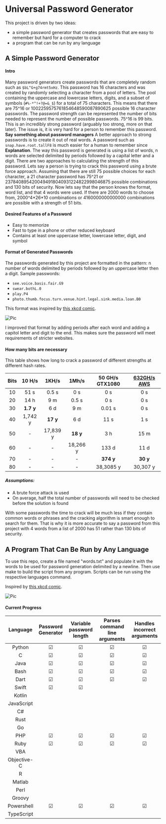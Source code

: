 

# Universal Password Generator

This project is driven by two ideas: 

- a simple password generator that creates passwords that are easy to remember but hard for a computer to crack
- a program that can be run by any language

## A Simple Password Generator

#### Intro

Many password generators create passwords that are completely random such as `$bL^G+g74rmt5xHz`. This password has 16 characters and was created by randomly selecting a character from a pool of letters. The pool containing the uppercase and lowercase letters, digits, and a subset of symbols (`#%-*^!+?@=&_$`) for a total of 75 characters. This means that there are 75^16 or 1002259575761854648590087890625 possible 16 character passwords. The password strength can be represented the number of bits needed to represent the number of possible passwords. 75^16 is 99 bits. This is an incredibly strong password (arguably too strong, more on that later). The issue is, it is very hard for a person to remember this password. **Say something about password managers** A better approach to strong passwords is to create it out of real words. A password such as `snap.have.root.tallF8` is much easier for a human to remember since **Explanation**. The way this password is generated is using a list of words, n words are selected delimited by periods followed by a capital letter and a digit. There are two approaches to calculating the strength of this password. Lets say a person is trying to crack this password using a brute force approach. Assuming that there are still 75 possible choices for each character, a 21 character password has 75^21 or 2378408954200494918040931224822998046875 possible combinations and 130 bits of security. Now lets say that the person knows the format, word list, and that 4 words were used. If there are 2000 words to choose from, 2000^4\*26\*10 combinations or 4160000000000000 combinations are possible with a strength of  51 bits. 

#### Desired Features of a Password

- Easy to memorize
- Fast to type in a phone or other reduced keyboard
- Contains at least one uppercase letter, lowercase letter, digit, and symbol

#### Format of Generated Passwords

The passwords generated by this project are formatted in the pattern: n number of words delimited by periods followed by an uppercase letter then a digit. Sample passwords:

- `see.voice.basis.fair.G9`
- `swear.bothL.0`
- `play.P4`
- `photo.thumb.focus.turn.venue.hint.legal.sink.media.loan.B0`

This format was inspired by [this xkcd comic](https://xkcd.com/936/).

![Pic](https://imgs.xkcd.com/comics/password_strength.png)

I improved that format by adding periods after each word and adding a capitol letter and digit to the end. This makes sure the password will meet requirements of stricter websites.

#### How many bits are necessary

This table shows how long to crack a password of different strengths at different hash rates.

| Bits |  10 H/s   |  1KH/s   |  1Mh/s   | 50 GH/s GTX1080 | [632GH/s AWS](https://www.thesecurityfactory.be/password-cracking-speed/) |
| :--: | :-------: | :------: | :------: | :-------------: | :----------------------------------------------------------: |
|  10  |   51 s    |  0.5 s   |   0 s    |       0 s       |                             0 s                              |
|  20  |   14 h    |   9 m    |  0.5 s   |       0 s       |                             0 s                              |
|  30  | **1.7 y** |   6 d    |   9 m    |     0.01 s      |                             0 s                              |
|  40  |  1,742 y  | **17 y** |   6 d    |      11 s       |                             1 s                              |
|  50  |     -     | 17,839 y | **18 y** |       3 h       |                             15 m                             |
|  60  |     -     |    -     | 18,266 y |      133 d      |                             11 d                             |
|  70  |     -     |    -     |    -     |    **374 y**    |                           **30 y**                           |
|  80  |     -     |    -     |    -     |    38,3085 y    |                           30,307 y                           |

##### Assumptions:

- A brute force attack is used
- On average, half the total number of passwords will need to be checked before the solution is found

With some passwords the time to crack will be much less if they contain common words or phrases and the cracking algorithm is smart enough to search for them. That is why it is more accurate to say a password from this project with 4 words from a list of 2000 has 51 rather than 130 bits of security. 




## A Program That Can Be Run by Any Language

To use this repo, create a file named "words.txt" and populate it with the words to be used for password generation delimited by a newline. Then use make to build the script from any program. Scripts can be run using the respective languages command. 



Inspired by [this xkcd comic](https://xkcd.com/936/).

![Pic](https://imgs.xkcd.com/comics/password_strength.png)





#### Current Progress

|  Language   | Password Generator | Variable password length | Parses command line arguments | Handles incorrect arguments |
| :---------: | :----------------: | :----------------------: | :---------------------------: | :-------------------------: |
|   Python    |         ☑          |            ☑             |               ☑               |              ☑              |
|      C      |         ☑          |            ☑             |               ☑               |              ☑              |
|    Java     |         ☑          |            ☑             |               ☑               |              ☑              |
|    Bash     |         ☑          |            ☑             |               ☑               |              ☑              |
|    Dart     |         ☑          |            ☑             |               ☑               |              ☑              |
|    Swift    |         ☑          |            ☑             |                               |                             |
|   Kotlin    |                    |                          |                               |                             |
| JavaScript  |                    |                          |                               |                             |
|     C#      |                    |                          |                               |                             |
|    Rust     |                    |                          |                               |                             |
|     Go      |                    |                          |                               |                             |
|     PHP     |         ☑          |            ☑             |               ☑               |              ☑              |
|    Ruby     |         ☑          |            ☑             |               ☑               |              ☑              |
|     VBA     |                    |                          |                               |                             |
| Objective-C |                    |                          |                               |                             |
|      R      |                    |                          |                               |                             |
|   Matlab    |                    |                          |                               |                             |
|    Perl     |                    |                          |                               |                             |
|   Groovy    |                    |                          |                               |                             |
| Powershell  |         ☑          |            ☑             |               ☑               |              ☑              |
| TypeScript  |                    |                          |                               |                             |

